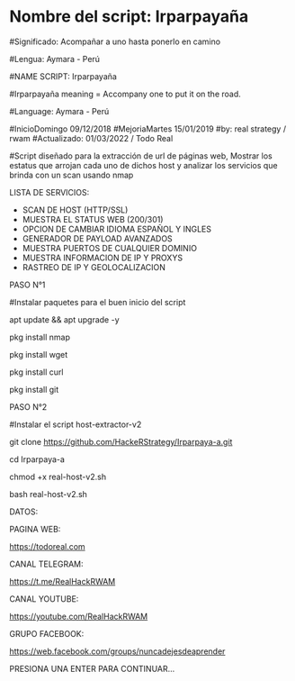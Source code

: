 # Nombre del script: Irparpayaña

#Significado: Acompañar a uno hasta ponerlo en camino 

#Lengua: Aymara - Perú

#NAME SCRIPT: Irparpayaña

#Irparpayaña meaning = Accompany one to put it on the road.

#Language: Aymara - Perú 

#InicioDomingo 09/12/2018
#MejoriaMartes 15/01/2019
#by: real strategy / rwam
#Actualizado: 01/03/2022 / Todo Real

#Script diseñado para la extracción de url de páginas web, Mostrar los estatus que arrojan cada uno de dichos host y analizar los servicios que brinda con un scan usando nmap 

LISTA DE SERVICIOS:

- SCAN DE HOST (HTTP/SSL)
- MUESTRA EL STATUS WEB (200/301)
- OPCION DE CAMBIAR IDIOMA ESPAÑOL Y INGLES
- GENERADOR DE PAYLOAD AVANZADOS
- MUESTRA PUERTOS DE CUALQUIER DOMINIO
- MUESTRA INFORMACION DE IP Y PROXYS
- RASTREO DE IP Y GEOLOCALIZACION

PASO N°1

#Instalar paquetes para el buen inicio del script

apt update && apt upgrade -y

pkg install nmap

pkg install wget

pkg install curl

pkg install git


PASO N°2

#Instalar el script host-extractor-v2

git clone https://github.com/HackeRStrategy/Irparpaya-a.git

cd Irparpaya-a

chmod +x real-host-v2.sh

bash real-host-v2.sh


DATOS:

PAGINA WEB:

https://todoreal.com

CANAL TELEGRAM:

https://t.me/RealHackRWAM

CANAL YOUTUBE:

https://youtube.com/RealHackRWAM

GRUPO FACEBOOK:

https://web.facebook.com/groups/nuncadejesdeaprender

PRESIONA UNA ENTER PARA CONTINUAR...
